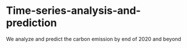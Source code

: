 # Time-series-analysis-and-prediction
We analyze and predict the carbon emission by end of 2020 and beyond
